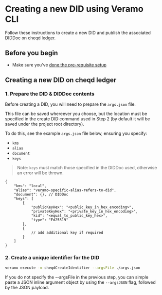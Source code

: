 # Creating a new DID using Veramo CLI

Follow these instructions to create a new DID and publish the associated DIDDoc on cheqd ledger.

## Before you begin

* Make sure you've [done the pre-requisite setup](README.md)

## Creating a new DID on cheqd ledger

### 1. Prepare the DID & DIDDoc contents

Before creating a DID, you will need to prepare the `args.json` file.

This file can be saved whereever you choose, but the location must be specified in the create DID command used in Step 2 (by default it will be saved under the project root directory).

To do this, see the example `args.json` file below, ensuring you specify:

* `kms`
* `alias`
* `document`
* `keys`

> Note: `keys` must match those specified in the DIDDoc used, otherwise an error will be thrown.

```jsonc
{
    "kms": "local",
    "alias": "veramo-specific-alias-refers-to-did",
    "document": {}, // DIDDoc
    "keys": [
        {
            "publicKeyHex": "<public_key_in_hex_encoding>",
            "privateKeyHex": "<private_key_in_hex_encoding>",
            "kid": "<equal_to_public_key_hex>",
            "type": "Ed25519"
        },
        {
            // add additional key if required
        }
    ]
}
```

### 2. Create a unique identifier for the DID

```bash
veramo execute -m cheqdCreateIdentifier --argsFile ./args.json
```

If you do not specify the --argsFile in the previous step, you can simple paste a JSON inline argument object by using the `--argsJSON`  flag, followed by the JSON payload.
